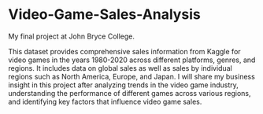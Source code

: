 # Video-Game-Sales-Analysis
My final project at John Bryce College.

This dataset provides comprehensive sales information from Kaggle for video games in the years 1980-2020 across different platforms, genres, and regions. It includes data on global sales as well as sales by individual regions such as North America, Europe, and Japan. I will share my business insight in this project after analyzing trends in the video game industry, understanding the performance of different games across various regions, and identifying key factors that influence video game sales.
